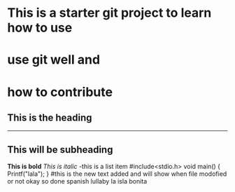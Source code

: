 # This is a starter git project to learn how to use
# use git well and 
# how to contribute
This is the heading
-------------------
-------------------

This will be subheading
-----------------------
**This is bold**
*This is italic*
-this is a list item
	#include<stdio.h>
	void main()
	{
	Printf("lala");
	}
#this is the new text added and will show when file modofied or not okay so done
spanish lullaby
la isla bonita

